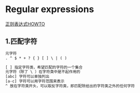 # Regular expressions

[正则表达式HOWTO](https://docs.python.org/zh-cn/3/howto/regex.html#)

## 1.匹配字符
```txt
元字符
. ^ $ * + ? { } [ ] \ | ( )
```
```txt
[ ] 指定字符类，希望匹配的字符的一个集合
元字符（除了 \ ）在字符类中是不起作用的
[abc] 字符可以单独列出
[a-c] 字符可以用字符范围来表示
^ 放在字符类开头，可以取反字符类，即匹配除给出的字符类之外的任何字符
```